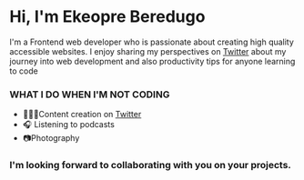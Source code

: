 # Hi, I'm Ekeopre Beredugo
I'm a Frontend web developer who is passionate about creating high quality accessible websites. I enjoy sharing my perspectives  on [Twitter](https://twitter.com/iamthebuilder__) about my journey into web development and also productivity tips for anyone learning to code

### WHAT I DO WHEN I'M NOT CODING

* 🧑🏻‍💻Content creation on [Twitter](https://twitter.com/iamthebuilder__) 
* 🎧 Listening to podcasts
* 📷Photography

### I'm looking forward to collaborating with you on your projects.  


